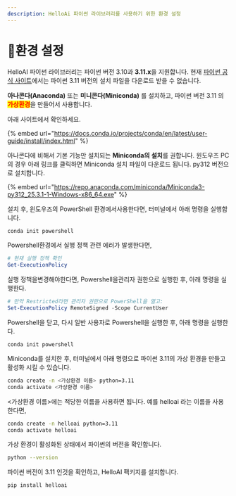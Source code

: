 ```yaml
---
description: HelloAi 파이썬 라이브러리를 사용하기 위한 환경 설정
---
```


# 🌱환경 설정

HelloAI 파이썬 라이브러리는 파이썬 버전 3.10과 **3.11.x**을 지원합니다.  현재 [파이썬 공식 사이트](https://www.python.org/)에서는 파이썬 3.11 버전의 설치 파일을 다운로드 받을 수 없습니다.&#x20;

**아나콘다(Anaconda)** 또는 **미니콘다(Miniconda)** 를 설치하고, 파이썬 버전 3.11 의 <mark style="color:red;">**가상환경**</mark>을 만들어서 사용합니다.&#x20;



아래 사이트에서 확인하세요.

{% embed url="https://docs.conda.io/projects/conda/en/latest/user-guide/install/index.html" %}

아나콘다에   비해서 기본 기능만 설치되는 **Miniconda의 설치**를 권합니다.  윈도우즈 PC의 경우 아래 링크를 클릭하면 Miniconda 설치 파일이 다운로드 됩니다.  py312 버전으로 설치합니다.

{% embed url="https://repo.anaconda.com/miniconda/Miniconda3-py312_25.3.1-1-Windows-x86_64.exe" %}

설치 후,  윈도우즈의 PowerShell 환경에서사용한다면,   터미널에서 아래 명령을 실행합니다.

```powershell
conda init powershell
```

Powershell환경에서 실행   정책 관련 에러가 발생한다면,&#x20;

```powershell
# 현재 실행 정책 확인
Get-ExecutionPolicy
```

실행 정책을변경해야한다면,    Powershell을관리자 권한으로 실행한 후, 아래 명령을 실행한다.

```powershell
# 만약 Restricted라면 관리자 권한으로 PowerShell을 열고:
Set-ExecutionPolicy RemoteSigned -Scope CurrentUser
```

Powershell을 닫고, 다시 일반 사용자로 Powershell을 실행한 후,  아래 명령을 실행한다.

```
conda init powershell
```



Miniconda를 설치한 후,   터미널에서 아래 명령으로 파이썬 3.11의 가상 환경을 만들고 활성화 시킬 수 있습니다. &#x20;

```bash
conda create -n <가상환경 이름> python=3.11
conda activate <가상환경 이름>
```



<가상환경 이름>에는 적당한 이름을 사용하면 됩니다.  예를 helloai 라는 이름을 사용한다면,

```bash
conda create -n helloai python=3.11
conda activate helloai
```



가상 환경이    활성화된 상태에서 파이썬의   버전을 확인합니다.

```bash
python --version
```

파이썬 버전이 3.11 인것을 확인하고, HelloAI 팩키지를 설치합니다.

```bash
pip install helloai
```

